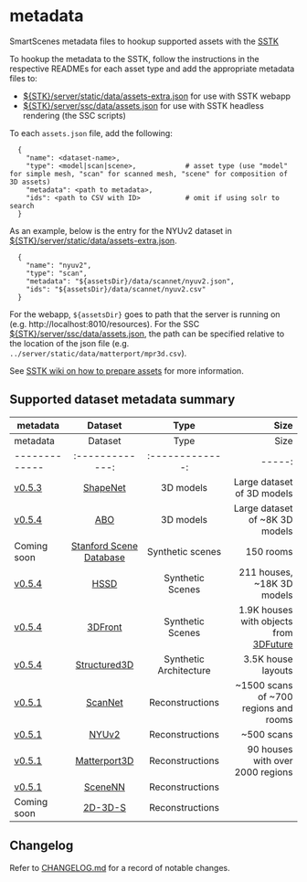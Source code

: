 # metadata
SmartScenes metadata files to hookup supported assets with the [SSTK](https://github.com/smartscenes/sstk)

To hookup the metadata to the SSTK, follow the instructions in the respective READMEs for each asset type
and add the appropriate metadata files to:
- [${STK}/server/static/data/assets-extra.json](https://github.com/smartscenes/sstk/blob/master/server/static/data/assets-extra.json) for use with SSTK webapp
- [${STK}/server/ssc/data/assets.json](https://github.com/smartscenes/sstk/blob/master/ssc/data/assets.json) for use with SSTK headless rendering (the SSC scripts)

To each `assets.json` file, add the following:
```
  {
    "name": <dataset-name>,
    "type": <model|scan|scene>,            # asset type (use "model" for simple mesh, "scan" for scanned mesh, "scene" for composition of 3D assets)
    "metadata": <path to metadata>,
    "ids": <path to CSV with ID>           # omit if using solr to search
  }
```

As an example, below is the entry for the NYUv2 dataset in [${STK}/server/static/data/assets-extra.json](https://github.com/smartscenes/sstk/blob/master/server/static/data/assets-extra.json).  
```
  {
    "name": "nyuv2",
    "type": "scan", 
    "metadata": "${assetsDir}/data/scannet/nyuv2.json",
    "ids": "${assetsDir}/data/scannet/nyuv2.csv"
  }
```
For the webapp, `${assetsDir}` goes to path that the server is running on (e.g. http://localhost:8010/resources).   For the SSC [${STK}/server/ssc/data/assets.json](https://github.com/smartscenes/sstk/blob/master/ssc/data/assets.json), the path can be specified relative to the location of the json file (e.g. `../server/static/data/matterport/mpr3d.csv`).

See [SSTK wiki on how to prepare assets](https://github.com/smartscenes/sstk/wiki/Preparing-assets-for-annotation) for more information.

## Supported dataset metadata summary

| metadata | Dataset       | Type       | Size |
| ------------- |:-------------:|:-------------:| -----:|
| metadata | Dataset       | Type       | Size |
| ------------- |:-------------:|:-------------:| -----:|
| [v0.5.3](data/shapenet) | [ShapeNet](www.shapenet.org)  | 3D models | Large dataset of 3D models |
| [v0.5.4](data/abo) | [ABO](https://amazon-berkeley-objects.s3.amazonaws.com/index.html)  | 3D models | Large dataset of ~8K 3D models |
| Coming soon |  [Stanford Scene Database](http://graphics.stanford.edu/projects/scenesynth/)    | Synthetic scenes      |  150 rooms |
| [v0.5.4](data/hssd) | [HSSD](https://3dlg-hcvc.github.io/hssd/) | Synthetic Scenes       |    211 houses, ~18K 3D models |
| [v0.5.4](data/3dfront) | [3DFront](https://tianchi.aliyun.com/specials/promotion/alibaba-3d-scene-dataset) | Synthetic Scenes       |    1.9K houses with objects from [3DFuture](https://tianchi.aliyun.com/specials/promotion/alibaba-3d-future) |
| [v0.5.4](data/structured3d) | [Structured3D](https://structured3d-dataset.org/) | Synthetic Architecture      |    3.5K house layouts |
| [v0.5.1](data/scannet) | [ScanNet](http://www.scan-net.org/)  | Reconstructions      | ~1500 scans of ~700 regions and rooms |
| [v0.5.1](data/nyuv2) | [NYUv2](https://cs.nyu.edu/~silberman/datasets/nyu_depth_v2.html)  | Reconstructions      | ~500 scans |
| [v0.5.1](data/matterport) | [Matterport3D](https://github.com/niessner/Matterport) | Reconstructions      |    90 houses with over 2000 regions |
| [v0.5.1](data/scenenn/) | [SceneNN](http://people.sutd.edu.sg/~saikit/projects/sceneNN/) | Reconstructions | |
| Coming soon | [2D-3D-S](http://buildingparser.stanford.edu/dataset.html) | Reconstructions | |

## Changelog

Refer to [CHANGELOG.md](CHANGELOG.md) for a record of notable changes.
